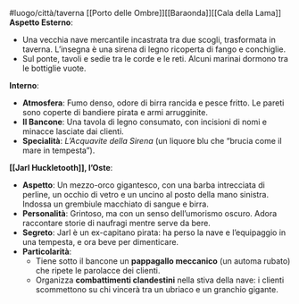 #luogo/città/taverna [[Porto delle Ombre]][[Baraonda]][[Cala della Lama]]
**Aspetto Esterno**:  
- Una vecchia nave mercantile incastrata tra due scogli, trasformata in taverna. L’insegna è una sirena di legno ricoperta di fango e conchiglie.  
- Sul ponte, tavoli e sedie tra le corde e le reti. Alcuni marinai dormono tra le bottiglie vuote.  

**Interno**:  
- **Atmosfera**: Fumo denso, odore di birra rancida e pesce fritto. Le pareti sono coperte di bandiere pirata e armi arrugginite.  
- **Il Bancone**: Una tavola di legno consumato, con incisioni di nomi e minacce lasciate dai clienti.  
- **Specialità**: *L’Acquavite della Sirena* (un liquore blu che “brucia come il mare in tempesta”).  

**[[Jarl Huckletooth]], l’Oste**:  
- **Aspetto**: Un mezzo-orco gigantesco, con una barba intrecciata di perline, un occhio di vetro e un uncino al posto della mano sinistra. Indossa un grembiule macchiato di sangue e birra.  
- **Personalità**: Grintoso, ma con un senso dell’umorismo oscuro. Adora raccontare storie di naufragi mentre serve da bere.  
- **Segreto**: Jarl è un ex-capitano pirata: ha perso la nave e l’equipaggio in una tempesta, e ora beve per dimenticare.  
- **Particolarità**:  
  - Tiene sotto il bancone un **pappagallo meccanico** (un automa rubato) che ripete le parolacce dei clienti.  
  - Organizza **combattimenti clandestini** nella stiva della nave: i clienti scommettono su chi vincerà tra un ubriaco e un granchio gigante.  
